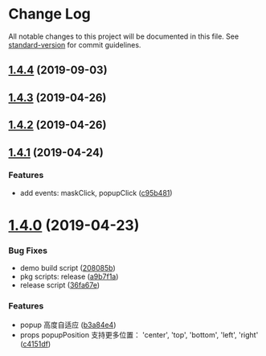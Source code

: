 # Change Log

All notable changes to this project will be documented in this file. See [standard-version](https://github.com/conventional-changelog/standard-version) for commit guidelines.

<a name="1.4.4"></a>
## [1.4.4](https://github.com/wannaxiao/vue-slim-popup/compare/v1.4.3...v1.4.4) (2019-09-03)



<a name="1.4.3"></a>
## [1.4.3](https://github.com/wannaxiao/vue-slim-popup/compare/v1.4.2...v1.4.3) (2019-04-26)



<a name="1.4.2"></a>
## [1.4.2](https://github.com/wannaxiao/vue-slim-popup/compare/v1.4.1...v1.4.2) (2019-04-26)



<a name="1.4.1"></a>
## [1.4.1](https://github.com/wannaxiao/vue-slim-popup/compare/v1.4.0...v1.4.1) (2019-04-24)


### Features

* add events: maskClick, popupClick ([c95b481](https://github.com/wannaxiao/vue-slim-popup/commit/c95b481))



<a name="1.4.0"></a>
# [1.4.0](https://github.com/wannaxiao/vue-slim-popup/compare/v1.3.3...v1.4.0) (2019-04-23)


### Bug Fixes

* demo build script ([208085b](https://github.com/wannaxiao/vue-slim-popup/commit/208085b))
* pkg scripts: release ([a9b7f1a](https://github.com/wannaxiao/vue-slim-popup/commit/a9b7f1a))
* release script ([36fa67e](https://github.com/wannaxiao/vue-slim-popup/commit/36fa67e))


### Features

* popup 高度自适应 ([b3a84e4](https://github.com/wannaxiao/vue-slim-popup/commit/b3a84e4))
* props popupPosition 支持更多位置： 'center', 'top', 'bottom', 'left', 'right' ([c4151df](https://github.com/wannaxiao/vue-slim-popup/commit/c4151df))
